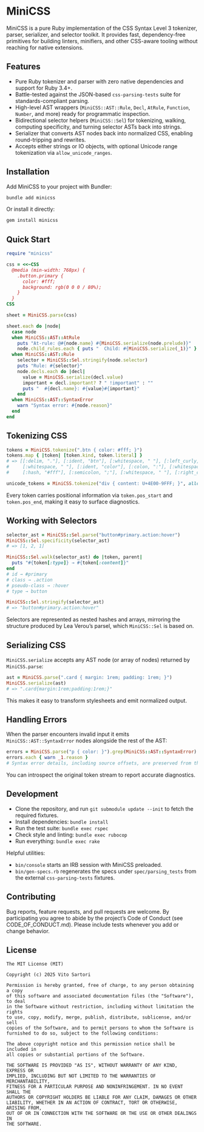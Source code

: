 # MiniCSS

MiniCSS is a pure Ruby implementation of the CSS Syntax Level 3 tokenizer,
parser, serializer, and selector toolkit. It provides fast, dependency-free
primitives for building linters, minifiers, and other CSS-aware tooling
without reaching for native extensions.

## Features

- Pure Ruby tokenizer and parser with zero native dependencies and support
for Ruby 3.4+.
- Battle-tested against the JSON-based `css-parsing-tests` suite for
standards-compliant parsing.
- High-level AST wrappers (`MiniCSS::AST::Rule`, `Decl`, `AtRule`, `Function`,
`Number`, and more) ready for programmatic inspection.
- Bidirectional selector helpers (`MiniCSS::Sel`) for tokenizing, walking,
computing specificity, and turning selector ASTs back into strings.
- Serializer that converts AST nodes back into normalized CSS, enabling
round-tripping and rewrites.
- Accepts either strings or IO objects, with optional Unicode range
tokenization via `allow_unicode_ranges`.

## Installation

Add MiniCSS to your project with Bundler:

```bash
bundle add minicss
```

Or install it directly:

```bash
gem install minicss
```

## Quick Start

```ruby
require "minicss"

css = <<~CSS
  @media (min-width: 768px) {
    .button.primary {
      color: #fff;
      background: rgb(0 0 0 / 80%);
    }
  }
CSS

sheet = MiniCSS.parse(css)

sheet.each do |node|
  case node
  when MiniCSS::AST::AtRule
    puts "At-rule: @#{node.name} #{MiniCSS.serialize(node.prelude)}"
    node.child_rules.each { puts "  Child: #{MiniCSS.serialize(_1)}" }
  when MiniCSS::AST::Rule
    selector = MiniCSS::Sel.stringify(node.selector)
    puts "Rule: #{selector}"
    node.decls.each do |decl|
      value = MiniCSS.serialize(decl.value)
      important = decl.important? ? " !important" : ""
      puts "  #{decl.name}: #{value}#{important}"
    end
  when MiniCSS::AST::SyntaxError
    warn "Syntax error: #{node.reason}"
  end
end
```

## Tokenizing CSS

```ruby
tokens = MiniCSS.tokenize(".btn { color: #fff; }")
tokens.map { |token| [token.kind, token.literal] }
# => [[:delim, "."], [:ident, "btn"], [:whitespace, " "], [:left_curly, "{"],
#     [:whitespace, " "], [:ident, "color"], [:colon, ":"], [:whitespace, " "],
#     [:hash, "#fff"], [:semicolon, ";"], [:whitespace, " "], [:right_curly, "}"]]

unicode_tokens = MiniCSS.tokenize("div { content: U+4E00-9FFF; }", allow_unicode_ranges: true)
```

Every token carries positional information via `token.pos_start` and
`token.pos_end`, making it easy to surface diagnostics.

## Working with Selectors

```ruby
selector_ast = MiniCSS::Sel.parse("button#primary.action:hover")
MiniCSS::Sel.specificity(selector_ast)
# => [1, 2, 1]

MiniCSS::Sel.walk(selector_ast) do |token, parent|
  puts "#{token[:type]} → #{token[:content]}"
end
# id → #primary
# class → .action
# pseudo-class → :hover
# type → button

MiniCSS::Sel.stringify(selector_ast)
# => "button#primary.action:hover"
```

Selectors are represented as nested hashes and arrays, mirroring the structure
produced by Lea Verou’s parsel, which `MiniCSS::Sel` is based on.

## Serializing CSS

`MiniCSS.serialize` accepts any AST node (or array of nodes) returned by
`MiniCSS.parse`:

```ruby
ast = MiniCSS.parse(".card { margin: 1rem; padding: 1rem; }")
MiniCSS.serialize(ast)
# => ".card{margin:1rem;padding:1rem;}"
```

This makes it easy to transform stylesheets and emit normalized output.

## Handling Errors

When the parser encounters invalid input it emits `MiniCSS::AST::SyntaxError`
nodes alongside the rest of the AST:

```ruby
errors = MiniCSS.parse("p { color: }").grep(MiniCSS::AST::SyntaxError)
errors.each { warn _1.reason }
# Syntax error details, including source offsets, are preserved from the tokenizer.
```

You can introspect the original token stream to report accurate diagnostics.

## Development

- Clone the repository, and run `git submodule update --init` to fetch the
  required fixtures.
- Install dependencies: `bundle install`
- Run the test suite: `bundle exec rspec`
- Check style and linting: `bundle exec rubocop`
- Run everything: `bundle exec rake`

Helpful utilities:

- `bin/console` starts an IRB session with MiniCSS preloaded.
- `bin/gen-specs.rb` regenerates the specs under `spec/parsing_tests` from the
external `css-parsing-tests` fixtures.

## Contributing

Bug reports, feature requests, and pull requests are welcome. By participating
you agree to abide by the project’s Code of Conduct (see CODE_OF_CONDUCT.md).
Please include tests whenever you add or change behavior.

## License

```
The MIT License (MIT)

Copyright (c) 2025 Vito Sartori

Permission is hereby granted, free of charge, to any person obtaining a copy
of this software and associated documentation files (the "Software"), to deal
in the Software without restriction, including without limitation the rights
to use, copy, modify, merge, publish, distribute, sublicense, and/or sell
copies of the Software, and to permit persons to whom the Software is
furnished to do so, subject to the following conditions:

The above copyright notice and this permission notice shall be included in
all copies or substantial portions of the Software.

THE SOFTWARE IS PROVIDED "AS IS", WITHOUT WARRANTY OF ANY KIND, EXPRESS OR
IMPLIED, INCLUDING BUT NOT LIMITED TO THE WARRANTIES OF MERCHANTABILITY,
FITNESS FOR A PARTICULAR PURPOSE AND NONINFRINGEMENT. IN NO EVENT SHALL THE
AUTHORS OR COPYRIGHT HOLDERS BE LIABLE FOR ANY CLAIM, DAMAGES OR OTHER
LIABILITY, WHETHER IN AN ACTION OF CONTRACT, TORT OR OTHERWISE, ARISING FROM,
OUT OF OR IN CONNECTION WITH THE SOFTWARE OR THE USE OR OTHER DEALINGS IN
THE SOFTWARE.
```
